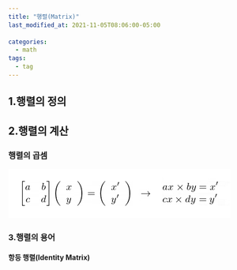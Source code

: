 ```yaml
---
title: "행렬(Matrix)"
last_modified_at: 2021-11-05T08:06:00-05:00

categories:
  - math
tags:
  - tag
---
```


## 1.행렬의 정의

## 2.행렬의 계산

### 행렬의 곱셈
![alt](/assets/images/math/0001-01-01-matrix/1.jpg)  

### 3.행렬의 용어

#### 항등 행렬(Identity Matrix)

